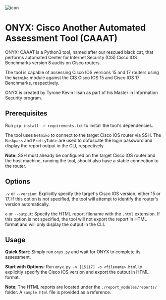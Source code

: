 ![icon](https://github.com/UncleSocks/onyx-caaat/assets/79778613/50651130-797f-4e7d-b3f9-72ad903db40b)

# ONYX: Cisco Another Automated Assessment Tool (CAAAT)

ONYX: CAAAT is a Python3 tool, named after our rescued black cat, that performs automated Center for Internet Security (CIS) Cisco IOS Benchmarks version 8 audits on Cisco routers.

The tool is capable of assessing Cisco IOS versions 15 and 17 routers using the `Netmiko` module against the CIS Cisco IOS 15 and Cisco IOS 17 Benchmarks, respectively.

ONYX is created by Tyrone Kevin Ilisan as part of his Master in Information Security program.

## Prerequisites

Run `pip install -r requirements.txt` to install the tool's dependencies.

The tool uses `Netmiko` to connect to the target Cisco IOS router via SSH. The `Maskpass` and `PrettyTable` are used to obfuscate the login password and display the report output in the CLI, respectively.

**Note:** SSH must already be configured on the target Cisco IOS router and the host machine, running the tool, should also have a stable connection to the router.

## Options
`-v` or `--version`: Explicitly specify the target's Cisco IOS version, either 15 or 17. If this option is not specified, the tool will attempt to identify the router's version automatically. 

`o` or `--output`: Specify the HTML report filename with the `.html` extension. If this option is not specified, the tool will not export the report in HTML format and will only display the output in the CLI.

## Usage
**Quick Start**: Simply run `onyx.py` and wait for ONYX to complete its assessment.

**Start with Options**: Run `onyx.py -v [15|17] -o <filename>.html` to explicitly specify the Cisco IOS version and export the output in HTML format.

**Note**: The HTML reports are located under the `./report_modules/reports/` folder. A `sample.html` file is provided as a reference.
